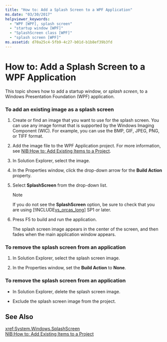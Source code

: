```yaml
---
title: "How to: Add a Splash Screen to a WPF Application"
ms.date: "03/30/2017"
helpviewer_keywords: 
  - "WPF [WPF], splash screen"
  - "startup window [WPF]"
  - "SplashScreen class [WPF]"
  - "splash screen [WPF]"
ms.assetid: d70a25c4-5fb9-4c27-b01d-b1b8ef39b3fd
---
```

# How to: Add a Splash Screen to a WPF Application
This topic shows how to add a startup window, or *splash screen*, to a Windows Presentation Foundation (WPF) application.  
  
### To add an existing image as a splash screen  
  
1. Create or find an image that you want to use for the splash screen. You can use any image format that is supported by the Windows Imaging Component (WIC). For example, you can use the BMP, GIF, JPEG, PNG, or TIFF format.  
  
2. Add the image file to the WPF Application project. For more information, see [NIB:How to: Add Existing Items to a Project](http://msdn.microsoft.com/library/15f4cfb7-78ab-457f-9f14-099a25a6a2d3).  
  
3. In Solution Explorer, select the image.  
  
4. In the Properties window, click the drop-down arrow for the **Build Action** property.  
  
5. Select **SplashScreen** from the drop-down list.  
  
   > [!NOTE]
   >  If you do not see the **SplashScreen** option, be sure to check that you are using [!INCLUDE[vs_orcas_long](../../../../includes/vs-orcas-long-md.md)] SP1 or later.  
  
6. Press F5 to build and run the application.  
  
    The splash screen image appears in the center of the screen, and then fades when the main application window appears.  
  
### To remove the splash screen from an application  
  
1. In Solution Explorer, select the splash screen image.  
  
2. In the Properties window, set the **Build Action** to **None**.  
  
### To remove the splash screen from an application  
  
- In Solution Explorer, delete the splash screen image.  
  
- Exclude the splash screen image from the project.  
  
## See Also  
 <xref:System.Windows.SplashScreen>  
 [NIB:How to: Add Existing Items to a Project](http://msdn.microsoft.com/library/15f4cfb7-78ab-457f-9f14-099a25a6a2d3)

